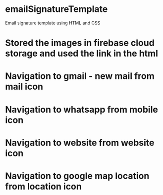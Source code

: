 # emailSignatureTemplate
Email signature template using HTML and CSS

# Stored the images in firebase cloud storage and used the link in the html 
# Navigation to gmail - new mail from mail icon
# Navigation to whatsapp from mobile icon
# Navigation to website from website icon
# Navigation to google map location from location icon
